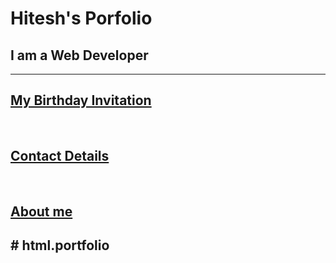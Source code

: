 <!DOCTYPE html>
<html lang="en">
<head>
  <meta charset="UTF-8">
  <title>My Portfolio</title>
</head>
<body>
<h1>Hitesh's Porfolio</h1>
<h2>I am a Web Developer</h2>
<hr/>
<h2><a href="./birthday%20invitation.html">My Birthday Invitation </a></h2>
 <br/> <h2><a href="contact.html" >Contact Details</a></h2>
<br/> <h2><a href="about.me.html">About me</a><h2>
</body>
</html>
# html.portfolio
